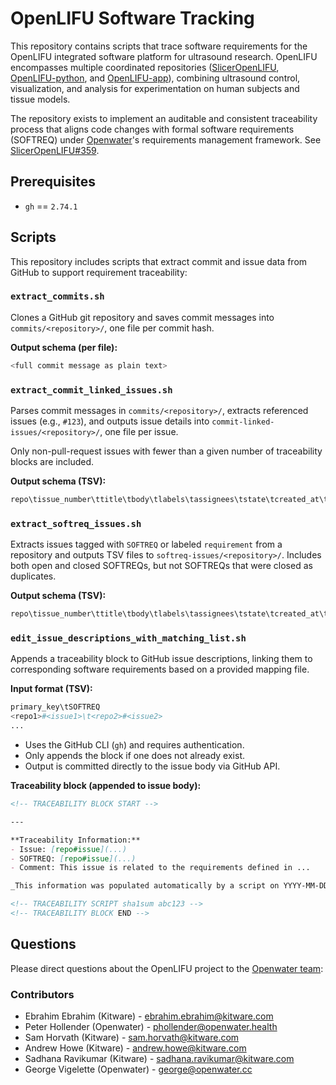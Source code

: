 # OpenLIFU Software Tracking

This repository contains scripts that trace software requirements for the
OpenLIFU integrated software platform for ultrasound research. OpenLIFU
encompasses multiple coordinated repositories
([SlicerOpenLIFU](https://github.com/OpenwaterHealth/SlicerOpenLIFU),
[OpenLIFU-python](https://github.com/OpenwaterHealth/OpenLIFU-python), and
[OpenLIFU-app](https://github.com/OpenwaterHealth/OpenLIFU-app)), combining
ultrasound control, visualization, and analysis for experimentation on human
subjects and tissue models.

The repository exists to implement an auditable and consistent traceability
process that aligns code changes with formal software requirements (SOFTREQ)
under [Openwater](https://www.openwater.health)'s requirements management
framework. See
[SlicerOpenLIFU#359](https://github.com/OpenwaterHealth/SlicerOpenLIFU/issues/359).

## Prerequisites

- `gh` == `2.74.1`

## Scripts

This repository includes scripts that extract commit and issue data from GitHub
to support requirement traceability:

### `extract_commits.sh`

Clones a GitHub git repository and saves commit messages into
`commits/<repository>/`, one file per commit hash.

**Output schema (per file):**

```sh
<full commit message as plain text>
```

### `extract_commit_linked_issues.sh`

Parses commit messages in `commits/<repository>/`, extracts referenced issues
(e.g., `#123`), and outputs issue details into
`commit-linked-issues/<repository>/`, one file per issue.

Only non-pull-request issues with fewer than a given number of traceability
blocks are included.

**Output schema (TSV):**

```sh
repo\tissue_number\ttitle\tbody\tlabels\tassignees\tstate\tcreated_at\tupdated_at\tcomments
```

### `extract_softreq_issues.sh`

Extracts issues tagged with `SOFTREQ` or labeled `requirement` from a repository
and outputs TSV files to `softreq-issues/<repository>/`. Includes both open and
closed SOFTREQs, but not SOFTREQs that were closed as duplicates.

**Output schema (TSV):**

```sh
repo\tissue_number\ttitle\tbody\tlabels\tassignees\tstate\tcreated_at\tupdated_at\tcomments
```

### `edit_issue_descriptions_with_matching_list.sh`

Appends a traceability block to GitHub issue descriptions, linking them to
corresponding software requirements based on a provided mapping file.

**Input format (TSV):**

```sh
primary_key\tSOFTREQ
<repo1>#<issue1>\t<repo2>#<issue2>
...
```

- Uses the GitHub CLI (`gh`) and requires authentication.
- Only appends the block if one does not already exist.
- Output is committed directly to the issue body via GitHub API.

**Traceability block (appended to issue body):**

```markdown
<!-- TRACEABILITY BLOCK START -->

---

**Traceability Information:**
- Issue: [repo#issue](...)
- SOFTREQ: [repo#issue](...)
- Comment: This issue is related to the requirements defined in ...

_This information was populated automatically by a script on YYYY-MM-DD._

<!-- TRACEABILITY SCRIPT sha1sum abc123 -->
<!-- TRACEABILITY BLOCK END -->
```

## Questions

Please direct questions about the OpenLIFU project to the [Openwater
team](https://www.openwater.health/about):

### **Contributors**

- Ebrahim Ebrahim (Kitware) -
  [ebrahim.ebrahim@kitware.com](mailto:ebrahim.ebrahim@kitware.com)
- Peter Hollender (Openwater) -
  [phollender@openwater.health](mailto:phollender@openwater.health)
- Sam Horvath (Kitware) -
  [sam.horvath@kitware.com](mailto:sam.horvath@kitware.com)
- Andrew Howe (Kitware) -
  [andrew.howe@kitware.com](mailto:andrew.howe@kitware.com)
- Sadhana Ravikumar (Kitware) -
  [sadhana.ravikumar@kitware.com](mailto:sadhana.ravikumar@kitware.com)
- George Vigelette (Openwater) -
  [george@openwater.cc](mailto:george@openwater.cc)
